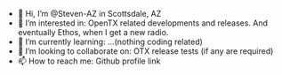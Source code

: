 - 👋 Hi, I’m @Steven-AZ in Scottsdale, AZ
- 👀 I’m interested in: OpenTX related developments and releases. And eventually Ethos, when I get a new radio.
- 🌱 I’m currently learning: ...(nothing coding related)
- 💞️ I’m looking to collaborate on: OTX release tests (if any are required)
- 📫 How to reach me: Github profile link

<!---
Steven-AZ/Steven-AZ is a ✨ special ✨ repository because its `README.md` (this file) appears on your GitHub profile.
You can click the Preview link to take a look at your changes.
--->
